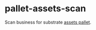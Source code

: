 # pallet-assets-scan

Scan business for
substrate [assets pallet](https://github.com/paritytech/polkadot-sdk/tree/master/substrate/frame/assets).
